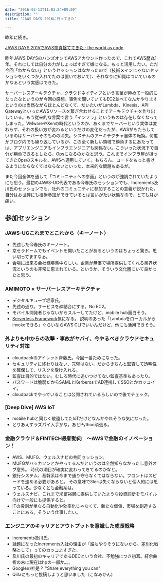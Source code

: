 ```yaml
---
date: "2016-03-13T11:03:24+09:00"
description: ""
title: "JAWS DAYS 2016に行ってきた"

---
```


昨年に続き。

[JAWS DAYS 2015でAWS童貞捨ててきた · the world as code](http://chroju.github.io/blog/2015/03/22/jaws-days-2015/)

昨年JAWS DAYSのハンズオンでAWSアカウント作ったので、これでAWS歴丸1年。それにしては自分の力がしょっぱすぎて嫌になる。もっと活用したい。ただ今回「わからない」というセッションはなかったので（技術メインじゃないセッションをいくつか入れてたのは置いておいて）、それなりに知識はついているのかなぁという実感はできた。

サーバーレスアーキテクチャ、クラウドネイティブという言葉が極めて一般的になったなというのが今回の感想。事例を聞いていてもEC2並べてなんかやりますというのは当然ながらほとんどなくて、だいたいがLambda、Kinesis、API GatewayといったAWSリソースを繋ぎ合わせることでアーキテクチャを作り出している。もう従来的な言葉で言う「インフラ」というものは存在しなくなってしまった。VMwareやXenの時代というのか、あくまでサーバーという実体は変わらず、それの扱い方が変わるというだけの変化だったが、AWSがもたらしているのはサーバーそのものの消失。システムのアーキテクチャ自体の転換。何度かブログ内でも繰り返しているが、この全く新しい領域で勝負するにあたっては、アプリエンジニアもインフラエンジニアも関係ない。こういった状況下で自分が勝負できるとしたら、Opsになるのかなと思う。これまでインフラ屋が担ってきたOpsのスキルを、AWSへ適用していく。もちろん、コードをもっと書けるようにならなくてはならないといった、本来的な問題もあるが。

また今回全体を通して「コミュニティへの参画」というのが強調されていたようにも思う。最初のJAWS-UG代表である今春氏のセッションでも、Increments及川氏のセッションでも、社外のコミュニティに参加することの意義が説かれた。自分はお世辞にも積極参加ができているとは言いがたい状態なので、とても耳が痛い。

参加セッション
----

### JAWS-UGこれまでとこれから（キーノート）

* 先述した今春氏のキーノート。
* 京セラドームでもイベントを開いたことがあるというのはちょっと驚き。思い切ってますなぁ。
* 会場に出来る会社様募集中らしい。企業が無償で場所提供してくれる業界状況というのも非常に恵まれている。というか、そういう文化圏にいて良かったと思う。

### AMIMOTO × サーバーレスアーキテクチャ

* デジタルキューブ堀家氏。
* 先述の通り。サービスを疎結合にする。No EC2。
* モバイル開発者じゃないからスルーしてたけど、mobile hub面白そう。
* [Serverless Framework](https://github.com/serverless/serverless)気になる。
  説明のあった「Lambdaをローカルからinvokeできる」ぐらいならAWS CLIでいいんだけど、他にも活用できそう。

### 外よりも中からの攻撃・事故がヤバイ、今やるべきクラウドセキュリティ対策

* cloudpackのアイレット齊藤氏。今回一番ためになった。
* セキュリティに終わりはない、完璧はない、だからきちんと監査して透明性を確保して、リスクを受け入れる。
* 監査は目的ではない。むしろ時代に追いつけてない監査基準もあったり。
* パスワードは脆弱だからSAMLとKerberosでAD連携してSSOとかカッコイイ。
* cloudpackでやっていることは公開されているらしいので後でチェック。

### [Deep Dive] AWS IoT

* mobile hubと同じく敬遠してたIoTだけどなんかやれそうな気になった。
* とりあえずラズパイ入手かな。あとPython頑張る。

### 金融クラウド＆FINTECH最新動向　～AWSで金融のイノベーション！

* AWS、MUFG、ウェルスナビの共同セッション。
* MUFGがハッカソンとかやってるんだというのは全然知らなかったし意外オブ意外。
  時代の潮目が確実に変わってきてるのかなと。
* 銀行システム、基幹系は今まで通り守らなくてはならない。フロントはスピードを速める必要があると。
  その意味でSIerは失くならないと個人的には思っている。少なくとも金融系は。
* ウェルスナビ、これまで米富裕層に提供していたような投資診断をモバイル向けで一般にも提供すると。
* ITの役割が単なる自動化や効率化じゃなくて、新たな価値、市場を創造することにある。そういう仕事したい。

### エンジニアのキャリアとアウトプットを意識した成長戦略

* Increments及川氏。
* 話題になったIncrements入社の理由が「誰もやりそうにないから、差別化戦略として」ってのカッコよすぎた。
* 及川氏の最初のキャリアであるDECという会社、不勉強につき初耳。紆余曲折の末に現在はhpの一部か。。。
* Googleの社是？ "Share everything you can"
* Qiitaにもっと投稿しようと思いました（こなみかん）


